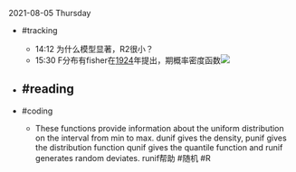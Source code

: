 2021-08-05 Thursday


- #tracking
  - 14:12 为什么模型显著，R2很小？
  - 15:30 F分布有fisher在[1924](https://baike.baidu.com/item/F%E5%88%86%E5%B8%83/7917090)年提出，期概率密度函数![](https://bookdown.org/hezhijian/book/book_files/figure-html/fdensity-1.png)

- #reading
  - 


- #coding
  - These functions provide information about the uniform distribution on the interval from min to max. dunif gives the density, punif gives the distribution function qunif gives the quantile function and runif generates random deviates. runif帮助 #随机 #R








